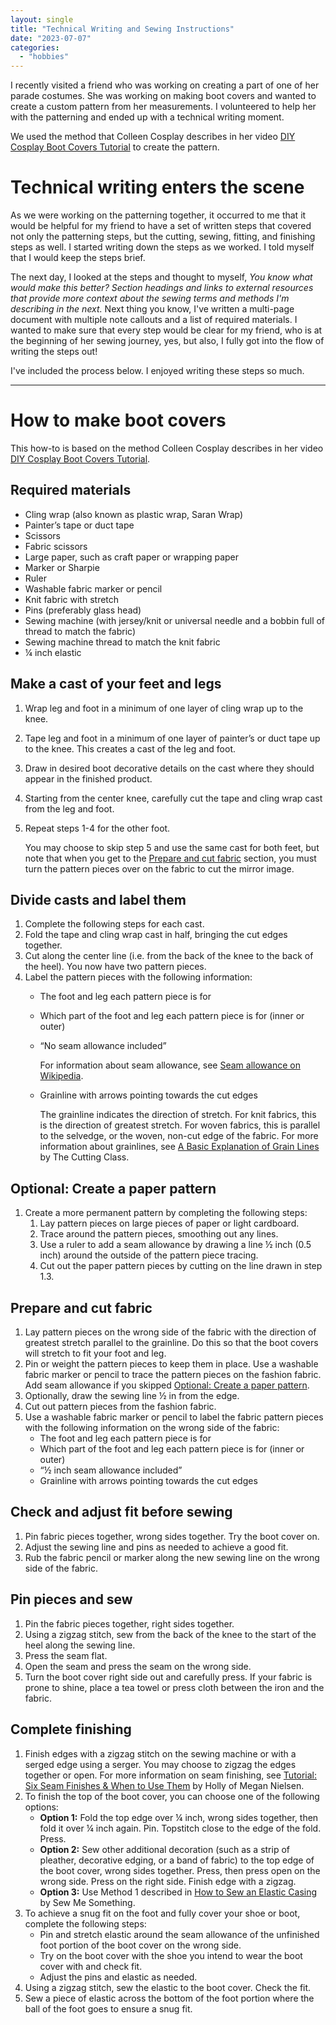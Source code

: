 ```yaml
---
layout: single
title: "Technical Writing and Sewing Instructions"
date: "2023-07-07"
categories: 
  - "hobbies"
---
```


I recently visited a friend who was working on creating a part of one of her parade costumes. She was working on making boot covers and wanted to create a custom pattern from her measurements. I volunteered to help her with the patterning and ended up with a technical writing moment.

We used the method that Colleen Cosplay describes in her video [DIY Cosplay Boot Covers Tutorial](https://www.youtube.com/watch?v=P7egpHPTLbQ&ab_channel=ColleenCosplay) to create the pattern. 

# Technical writing enters the scene

As we were working on the patterning together, it occurred to me that it would be helpful for my friend to have a set of written steps that covered not only the patterning steps, but the cutting, sewing, fitting, and finishing steps as well. I started writing down the steps as we worked. I told myself that I would keep the steps brief.

The next day, I looked at the steps and thought to myself, *You know what would make this better? Section headings and links to external resources that provide more context about the sewing terms and methods I'm describing in the next.* Next thing you know, I've written a multi-page document with multiple note callouts and a list of required materials. I wanted to make sure that every step would be clear for my friend, who is at the beginning of her sewing journey, yes, but also, I fully got into the flow of writing the steps out! 

I've included the process below. I enjoyed writing these steps so much.

---

# How to make boot covers

<p class="callout-info">This how-to is based on the method Colleen Cosplay describes in her video <a href="https://www.youtube.com/watch?v=P7egpHPTLbQ&ab_channel=ColleenCosplay" target="_blank">DIY Cosplay Boot Covers Tutorial</a>.</p>

## Required materials

- Cling wrap (also known as plastic wrap, Saran Wrap)
- Painter’s tape or duct tape
- Scissors
- Fabric scissors
- Large paper, such as craft paper or wrapping paper
- Marker or Sharpie
- Ruler
- Washable fabric marker or pencil
- Knit fabric with stretch
- Pins (preferably glass head)
- Sewing machine (with jersey/knit or universal needle and a bobbin full of thread to match the fabric)
- Sewing machine thread to match the knit fabric
- ¼ inch elastic

## Make a cast of your feet and legs

1. Wrap leg and foot in a minimum of one layer of cling wrap up to the knee.
2. Tape leg and foot in a minimum of one layer of painter’s or duct tape up to the knee. This creates a cast of the leg and foot.
3. Draw in desired boot decorative details on the cast where they should appear in the finished product.
4. Starting from the center knee, carefully cut the tape and cling wrap cast from the leg and foot.
5. Repeat steps 1-4 for the other foot. 

    <p class="callout callout-info">You may choose to skip step 5 and use the same cast for both feet, but note that when you get to the <a href="#Prepare-and-cut-fabric">Prepare and cut fabric</a> section, you must turn the pattern pieces over on the fabric to cut the mirror image.</p>

## Divide casts and label them

1. Complete the following steps for each cast.
2. Fold the tape and cling wrap cast in half, bringing the cut edges together. 
3. Cut along the center line (i.e. from the back of the knee to the back of the heel). You now have two pattern pieces.
4. Label the pattern pieces with the following information:
    - The foot and leg each pattern piece is for
    - Which part of the foot and leg each pattern piece is for (inner or outer)
    - “No seam allowance included”

        <p class="callout callout-info">For information about seam allowance, see <a href="https://en.wikipedia.org/wiki/Seam_allowance" target="_blank">Seam allowance on Wikipedia</a>.</p>

    - Grainline with arrows pointing towards the cut edges

        <p class="callout callout-info">The grainline indicates the direction of stretch. For knit fabrics, this is the direction of greatest stretch. For woven fabrics, this is parallel to the selvedge, or the woven, non-cut edge of the fabric. For more information about grainlines, see <a href="https://www.thecuttingclass.com/grainlines/" target="_blank">A Basic Explanation of Grain Lines</a> by The Cutting Class.</p>

<h2><a name="Optional-Create-a-paper-pattern"></a>Optional: Create a paper pattern</h2>

1. Create a more permanent pattern by completing the following steps:
    1. Lay pattern pieces on large pieces of paper or light cardboard.
    2. Trace around the pattern pieces, smoothing out any lines.
    3. Use a ruler to add a seam allowance by drawing a line ½ inch (0.5 inch) around the outside of the pattern piece tracing.
    4. Cut out the paper pattern pieces by cutting on the line drawn in step 1.3.

<h2><a name="Prepare-and-cut-fabric"></a>Prepare and cut fabric</h2>

1. Lay pattern pieces on the wrong side of the fabric with the direction of greatest stretch parallel to the grainline. Do this so that the boot covers will stretch to fit your foot and leg.
2. Pin or weight the pattern pieces to keep them in place.
Use a washable fabric marker or pencil to trace the pattern pieces on the fashion fabric. Add seam allowance if you skipped [Optional: Create a paper pattern](#Optional-Create-a-paper-pattern). 
3. Optionally, draw the sewing line ½ in from the edge.
4. Cut out pattern pieces from the fashion fabric.
5. Use a washable fabric marker or pencil to label the fabric pattern pieces with the following information on the wrong side of the fabric:
    - The foot and leg each pattern piece is for
    - Which part of the foot and leg each pattern piece is for (inner or outer)
    - “½ inch seam allowance included”
    - Grainline with arrows pointing towards the cut edges

## Check and adjust fit before sewing

1. Pin fabric pieces together, wrong sides together.
Try the boot cover on. 
2. Adjust the sewing line and pins as needed to achieve a good fit. 
3. Rub the fabric pencil or marker along the new sewing line on the wrong side of the fabric.

## Pin pieces and sew

1. Pin the fabric pieces together, right sides together.
2. Using a zigzag stitch, sew from the back of the knee to the start of the heel along the sewing line.
3. Press the seam flat.
4. Open the seam and press the seam on the wrong side.
5. Turn the boot cover right side out and carefully press. If your fabric is prone to shine, place a tea towel or press cloth between the iron and the fabric.

## Complete finishing

1. Finish edges with a zigzag stitch on the sewing machine or with a serged edge using a serger. You may choose to zigzag the edges together or open. For more information on seam finishing, see [Tutorial: Six Seam Finishes & When to Use Them](https://blog.megannielsen.com/2013/03/tutorial-six-seam-finishes-and-when-to-use-them/) by Holly of Megan Nielsen.
2. To finish the top of the boot cover, you can choose one of the following options:
    - **Option 1:** Fold the top edge over ¼ inch, wrong sides together, then fold it over ¼ inch again. Pin. Topstitch close to the edge of the fold. Press.
    - **Option 2:** Sew other additional decoration (such as a strip of pleather, decorative edging, or a band of fabric) to the top edge of the boot cover, wrong sides together. Press, then press open on the wrong side. Press on the right side. Finish edge with a zigzag.
    - **Option 3:** Use Method 1 described in [How to Sew an Elastic Casing](https://sewmesomethingblog.com/how-to-sew-an-elastic-casing/) by Sew Me Something.
3. To achieve a snug fit on the foot and fully cover your shoe or boot, complete the following steps:
    - Pin and stretch elastic around the seam allowance of the unfinished foot portion of the boot cover on the wrong side.
    - Try on the boot cover with the shoe you intend to wear the boot cover with and check fit.
    - Adjust the pins and elastic as needed.
4. Using a zigzag stitch, sew the elastic to the boot cover. 
Check the fit.
5. Sew a piece of elastic across the bottom of the foot portion where the ball of the foot goes to ensure a snug fit.
